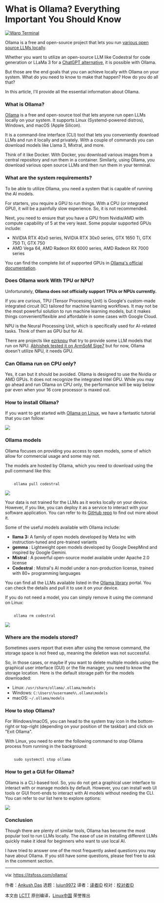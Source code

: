 [#]: subject: "What is Ollama? Everything Important You Should Know"
[#]: via: "https://itsfoss.com/ollama/"
[#]: author: "Ankush Das https://itsfoss.com/author/ankush/"
[#]: collector: "lujun9972/lctt-scripts-1705972010"
[#]: translator: " "
[#]: reviewer: " "
[#]: publisher: " "
[#]: url: " "

What is Ollama? Everything Important You Should Know
======

[![Warp Terminal][1]][2]

Ollama is a free and open-source project that lets you run [various open source LLMs locally][3].

Whether you want to utilize an open-source LLM like Codestral for code generation or LLaMa 3 for a [ChatGPT alternative][4], it is possible with Ollama.

But those are the end goals that you can achieve locally with Ollama on your system. What do you need to know to make that happen? How do you do all that?

In this article, I'll provide all the essential information about Ollama.

### What is Ollama?

[Ollama][5] is a free and open-source tool that lets anyone run open LLMs locally on your system. It supports Linux (Systemd-powered distros), Windows, and macOS (Apple Silicon).

It is a command-line interface (CLI) tool that lets you conveniently download LLMs and run it locally and privately. With a couple of commands you can download models like Llama 3, Mixtral, and more.

Think of it like Docker. With Docker, you download various images from a central repository and run them in a container. Similarly, using Ollama, you download various open source LLMs and then run them in your terminal.

### What are the system requirements?

To be able to utilize Ollama, you need a system that is capable of running the AI models.

For starters, you require a GPU to run things. With a CPU (or integrated GPU), it will be a painfully slow experience. So, it is not recommended.

Next, you need to ensure that you have a GPU from Nvidia/AMD with compute capability of 5 at the very least. Some popular supported GPUs include:

  * NVIDIA RTX 40x0 series, NVIDIA RTX 30x0 series, GTX 1650 Ti, GTX 750 Ti, GTX 750
  * AMD Vega 64, AMD Radeon RX 6000 series, AMD Radeon RX 7000 series



You can find the complete list of supported GPUs in [Ollama's official documentation][6].

### Does Ollama work With TPU or NPU?

Unfortunately, **Ollama does not officially support TPUs or NPUs currently.**

If you are curious, TPU (Tensor Processing Unit) is Google's custom-made integrated circuit (IC) tailored for machine learning workflows. It may not be the most powerful solution to run machine learning models, but it makes things convenient/flexible and affordable in some cases with Google Cloud.

NPU is the Neural Processing Unit, which is specifically used for AI-related tasks. Think of them as GPU but for AI.

There are projects like [ezrknpu][7] that try to provide some LLM models that run on NPU. [Abhishek tested it on ArmSoM Sige7][8] but for now, Ollama doesn't utilize NPU, it needs GPU.

### Can Ollama run on CPU only?

Yes, it can but it should be avoided. Ollama is designed to use the Nvidia or AMD GPUs. It does not recognize the integrated Intel GPU. While you may go ahead and run Ollama on CPU only, the performance will be way below par even when your 16 core processor is maxed out.

### How to install Ollama?

If you want to get started with [Ollama on Linux][9], we have a fantastic tutorial that you can follow:

![][10]

### Ollama models

Ollama focuses on providing you access to open models, some of which allow for commercial usage and some may not.

The models are hosted by Ollama, which you need to download using the pull command like this:

```

    ollama pull codestral

```

![][11]

Your data is not trained for the LLMs as it works locally on your device. However, if you like, you can deploy it as a service to interact with your software application. You can refer to its [GitHub repo][12] to find out more about it.

Some of the useful models available with Ollama include:

  * **llama 3:** A family of open models developed by Meta Inc with instruction-tuned and pre-trained variants
  * **gemma** : Lightweight open models developed by Google DeepMind and inspired by Google Gemini.
  * **Mistral** : A powerful open-source model available under Apache 2.0 license
  * **Codestral** : Mistral's AI model under a non-production license, trained with 80+ programming languages



You can find all the LLMs available listed in the [Ollama library][13] portal. You can check the details and pull it to use it on your device.

If you do not need a model, you can simply remove it using the command on Linux:

```

    ollama rm codestral

```

![][14]

### Where are the models stored?

Sometimes users report that even after using the remove command, the storage space is not freed up, meaning the deletion was not successful.

So, in those cases, or maybe if you want to delete multiple models using the graphical user interface (GUI) or the file manager, you need to know the storage location. Here is the default storage path for the models downloaded:

  * Linux: `/usr/share/ollama/.ollama/models`
  * Windows: `C:\Users\%username%\.ollama\models`
  * macOS: `~/.ollama/models`



### How to stop Ollama?

For Windows/macOS, you can head to the system tray icon in the bottom-right or top-right (depending on your position of the taskbar) and click on "Exit Ollama".

With Linux, you need to enter the following command to stop Ollama process from running in the background:

```

    sudo systemctl stop ollama

```

### How to get a GUI for Ollama?

Ollama is a CLI-based tool. So, you do not get a graphical user interface to interact with or manage models by default. However, you can install web UI tools or GUI front-ends to interact with AI models without needing the CLI. You can refer to our list here to explore options:

![][10]

### Conclusion

Though there are plenty of similar tools, Ollama has become the most popular tool to run LLMs locally. The ease of use in installing different LLMs quickly make it ideal for beginners who want to use local AI.

I have tried to answer one of the most frequently asked questions you may have about Ollama. If you still have some questions, please feel free to ask in the comment section.

--------------------------------------------------------------------------------

via: https://itsfoss.com/ollama/

作者：[Ankush Das][a]
选题：[lujun9972][b]
译者：[译者ID](https://github.com/译者ID)
校对：[校对者ID](https://github.com/校对者ID)

本文由 [LCTT](https://github.com/LCTT/TranslateProject) 原创编译，[Linux中国](https://linux.cn/) 荣誉推出

[a]: https://itsfoss.com/author/ankush/
[b]: https://github.com/lujun9972
[1]: https://itsfoss.com/assets/images/warp-terminal.webp
[2]: https://www.warp.dev?utm_source=its_foss&utm_medium=display&utm_campaign=linux_launch
[3]: https://itsfoss.com/open-source-llms/
[4]: https://itsfoss.com/open-source-chatgpt-alternatives/
[5]: https://ollama.com/
[6]: https://github.com/ollama/ollama/blob/main/docs/gpu.md
[7]: https://github.com/Pelochus/ezrknpu
[8]: https://itsfoss.com/arosom-sige7-review/
[9]: https://itsfoss.com/ollama-setup-linux/
[10]: https://itsfoss.com/content/images/size/w256h256/2022/12/android-chrome-192x192.png
[11]: https://itsfoss.com/content/images/2024/06/ubuntu-ollama-model-pull.png
[12]: https://github.com/ollama/ollama
[13]: https://ollama.com/library
[14]: https://itsfoss.com/content/images/2024/06/ollama-remove-model.png
